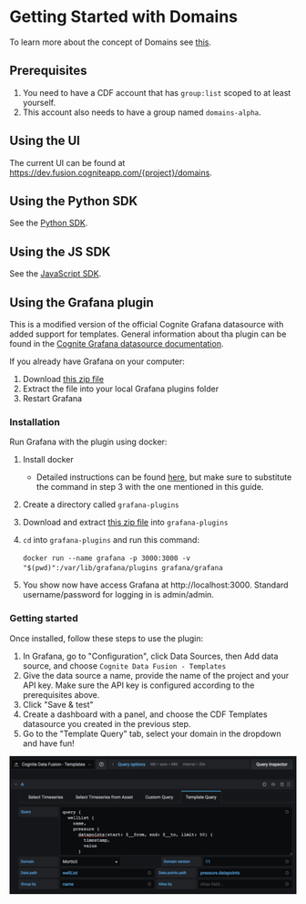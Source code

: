 # Getting Started with Domains
To learn more about the concept of Domains see [this](../concepts/domains.md).

## Prerequisites
1. You need to have a CDF account that has `group:list` scoped to at least yourself.
1. This account also needs to have a group named `domains-alpha`.

## Using the UI
The current UI can be found at https://dev.fusion.cogniteapp.com/{project}/domains.

## Using the Python SDK
See the [Python SDK](../../sdk/python).

## Using the JS SDK
See the [JavaScript SDK](../../sdk/js).

## Using the Grafana plugin
This is a modified version of the official Cognite Grafana datasource with added support for templates.
General information about tha plugin can be found in the 
[Cognite Grafana datasource documentation](https://docs.cognite.com/cdf/dashboards/guides/grafana/getting_started.html).

If you already have Grafana on your computer:
1. Download [this zip file](../assets/cognite-templates-grafana-datasource.zip)
2. Extract the file into your local Grafana plugins folder 
3. Restart Grafana

### Installation
Run Grafana with the plugin using docker:
1. Install docker
    * Detailed instructions can be found [here](https://github.com/cognitedata/cognite-grafana-datasource/blob/master/instructions.md), but make sure to substitute the command in step 3 with the one mentioned in this guide.

2. Create a directory called `grafana-plugins`
3. Download and extract [this zip file](../assets/cognite-templates-grafana-datasource.zip) into `grafana-plugins`
4. `cd` into `grafana-plugins` and run this command:

    `docker run --name grafana -p 3000:3000 -v "$(pwd)":/var/lib/grafana/plugins grafana/grafana`
5. You show now have access Grafana at http://localhost:3000. Standard username/password for logging in is admin/admin.

### Getting started
Once installed, follow these steps to use the plugin:
1. In Grafana, go to "Configuration", click Data Sources, then Add data source, and choose `Cognite Data Fusion - Templates`
2. Give the data source a name, provide the name of the project and your API key. Make sure the API key is configured according to the prerequisites above.
3. Click "Save & test"
4. Create a dashboard with a panel, and choose the CDF Templates datasource you created in the previous step.
5. Go to the "Template Query" tab, select your domain in the dropdown and have fun!

![](../assets/grafana-plugin-query-editor.png)

